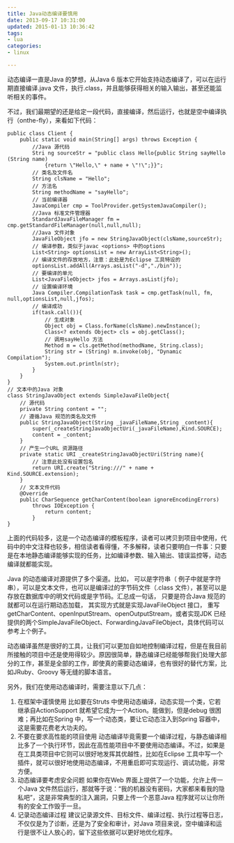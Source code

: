 ```yaml
---
title: Java动态编译要慎用
date: 2013-09-17 10:31:00
updated: 2015-01-13 10:36:42
tags: 
- lua
categories: 
- linux

---
```

动态编译一直是Java 的梦想，从Java 6 版本它开始支持动态编译了，可以在运行期直接编译.java 文件，执行.class，并且能够获得相关的输入输出，甚至还能监听相关的事件。


<!--more-->


不过，我们最期望的还是给定一段代码，直接编译，然后运行，也就是空中编译执行（onthe-fly），来看如下代码：

    public class Client {
        public static void main(String[] args) throws Exception {
            //Java 源代码
            Stri ng sourceStr = "public class Hello{public String sayHello (String name)
                {return \"Hello,\" + name + \"!\";}}";
            // 类名及文件名
            String clsName = "Hello";
            // 方法名
            String methodName = "sayHello";
            // 当前编译器
            JavaCompiler cmp = ToolProvider.getSystemJavaCompiler();
            //Java 标准文件管理器
            StandardJavaFileManager fm = cmp.getStandardFileManager(null,null,null);
            //Java 文件对象
            JavaFileObject jfo = new StringJavaObject(clsName,sourceStr);
            // 编译参数，类似于javac <options> 中的options
            List<String> optionsList = new ArrayList<String>();
            // 编译文件的存放地方，注意：此处是为Eclipse 工具特设的
            optionsList.addAll(Arrays.asList("-d","./bin"));
            // 要编译的单元
            List<JavaFileObject> jfos = Arrays.asList(jfo);
            // 设置编译环境
            Java Compiler.CompilationTask task = cmp.getTask(null, fm, null,optionsList,null,jfos);
            // 编译成功
            if(task.call()){
                // 生成对象
                Object obj = Class.forName(clsName).newInstance();
                Class<? extends Object> cls = obj.getClass();
                // 调用sayHello 方法
                Method m = cls.getMethod(methodName, String.class);
                String str = (String) m.invoke(obj, "Dynamic Compilation");
                System.out.println(str);
            }
        }
    }
    // 文本中的Java 对象
    class StringJavaObject extends SimpleJavaFileObject{
        // 源代码
        private String content = "";
        // 遵循Java 规范的类名及文件
        public StringJavaObject(String _javaFileName,String _content){
            super(_createStringJavaObjectUri(_javaFileName),Kind.SOURCE);
            content = _content;
        }
        // 产生一个URL 资源路径
        private static URI _createStringJavaObjectUri(String name){
            // 注意此处没有设置包名
            return URI.create("String:///" + name + Kind.SOURCE.extension);
        }
        // 文本文件代码
        @Override
        public CharSequence getCharContent(boolean ignoreEncodingErrors)
            throws IOException {
                return content;
            }
    }

上面的代码较多，这是一个动态编译的模板程序，读者可以拷贝到项目中使用，代码中的中文注释也较多，相信读者看得懂，不多解释，读者只要明白一件事：只要是在本地静态编译能够实现的任务，比如编译参数、输入输出、错误监控等，动态编译就都能实现。

Java 的动态编译对源提供了多个渠道。比如， 可以是字符串（ 例子中就是字符串），可以是文本文件，也可以是编译过的字节码文件（.class 文件），甚至可以是存放在数据库中的明文代码或是字节码。汇总成一句话， 只要是符合Java 规范的就都可以在运行期动态加载， 其实现方式就是实现JavaFileObject 接口， 重写getCharContent、openInputStream、openOutputStream，或者实现JDK 已经提供的两个SimpleJavaFileObject、ForwardingJavaFileObject，具体代码可以参考上个例子。

动态编译虽然是很好的工具，让我们可以更加自如地控制编译过程，但是在我目前所接触的项目中还是使用得较少。原因很简单，静态编译已经能够帮我们处理大部分的工作，甚至是全部的工作，即使真的需要动态编译，也有很好的替代方案，比如JRuby、Groovy 等无缝的脚本语言。

另外，我们在使用动态编译时，需要注意以下几点：
1. 在框架中谨慎使用
比如要在Struts 中使用动态编译，动态实现一个类，它若继承自ActionSupport 就希望它成为一个Action。能做到，但是debug 很困难；再比如在Spring 中，写一个动态类，要让它动态注入到Spring 容器中，这是需要花费老大功夫的。
2. 不要在要求高性能的项目使用
动态编译毕竟需要一个编译过程，与静态编译相比多了一个执行环节，因此在高性能项目中不要使用动态编译。不过，如果是在工具类项目中它则可以很好地发挥其优越性，比如在Eclipse 工具中写一个插件，就可以很好地使用动态编译，不用重启即可实现运行、调试功能，非常方便。
3. 动态编译要考虑安全问题
如果你在Web 界面上提供了一个功能，允许上传一个Java 文件然后运行，那就等于说：“我的机器没有密码，大家都来看我的隐私吧”，这是非常典型的注入漏洞，只要上传一个恶意Java 程序就可以让你所有的安全工作毁于一旦。
4. 记录动态编译过程
建议记录源文件、目标文件、编译过程、执行过程等日志，不仅仅是为了诊断，还是为了安全和审计，对Java 项目来说，空中编译和运行是很不让人放心的，留下这些依据可以更好地优化程序。